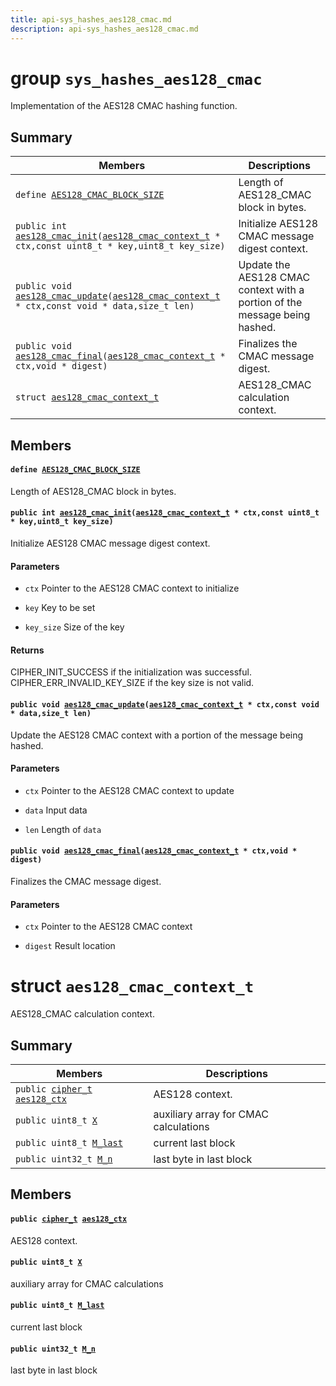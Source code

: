 ```yaml
---
title: api-sys_hashes_aes128_cmac.md
description: api-sys_hashes_aes128_cmac.md
---
```

# group `sys_hashes_aes128_cmac` 

Implementation of the AES128 CMAC hashing function.

## Summary

 Members                        | Descriptions                                
--------------------------------|---------------------------------------------
`define `[`AES128_CMAC_BLOCK_SIZE`](#group__sys__hashes__aes128__cmac_1gaa98c019186db3c6eceb5b16b9d23c140)            | Length of AES128_CMAC block in bytes.
`public int `[`aes128_cmac_init`](#group__sys__hashes__aes128__cmac_1ga0ecfa1fc93fa2fb8453b32003175c079)`(`[`aes128_cmac_context_t`](./doc/starlight-docs/src/content/docs/apidoc/api-sys_hashes_aes128_cmac.md#structaes128__cmac__context__t)` * ctx,const uint8_t * key,uint8_t key_size)`            | Initialize AES128 CMAC message digest context.
`public void `[`aes128_cmac_update`](#group__sys__hashes__aes128__cmac_1ga899f0b6eee8a37fdff65c1cde61ae97a)`(`[`aes128_cmac_context_t`](./doc/starlight-docs/src/content/docs/apidoc/api-sys_hashes_aes128_cmac.md#structaes128__cmac__context__t)` * ctx,const void * data,size_t len)`            | Update the AES128 CMAC context with a portion of the message being hashed.
`public void `[`aes128_cmac_final`](#group__sys__hashes__aes128__cmac_1ga69c48c93982e5806127784d4bf2f8ea7)`(`[`aes128_cmac_context_t`](./doc/starlight-docs/src/content/docs/apidoc/api-sys_hashes_aes128_cmac.md#structaes128__cmac__context__t)` * ctx,void * digest)`            | Finalizes the CMAC message digest.
`struct `[`aes128_cmac_context_t`](#structaes128__cmac__context__t) | AES128_CMAC calculation context.

## Members

#### `define `[`AES128_CMAC_BLOCK_SIZE`](#group__sys__hashes__aes128__cmac_1gaa98c019186db3c6eceb5b16b9d23c140) 

Length of AES128_CMAC block in bytes.

#### `public int `[`aes128_cmac_init`](#group__sys__hashes__aes128__cmac_1ga0ecfa1fc93fa2fb8453b32003175c079)`(`[`aes128_cmac_context_t`](./doc/starlight-docs/src/content/docs/apidoc/api-sys_hashes_aes128_cmac.md#structaes128__cmac__context__t)` * ctx,const uint8_t * key,uint8_t key_size)` 

Initialize AES128 CMAC message digest context.

#### Parameters
* `ctx` Pointer to the AES128 CMAC context to initialize 

* `key` Key to be set 

* `key_size` Size of the key

#### Returns
CIPHER_INIT_SUCCESS if the initialization was successful. CIPHER_ERR_INVALID_KEY_SIZE if the key size is not valid.

#### `public void `[`aes128_cmac_update`](#group__sys__hashes__aes128__cmac_1ga899f0b6eee8a37fdff65c1cde61ae97a)`(`[`aes128_cmac_context_t`](./doc/starlight-docs/src/content/docs/apidoc/api-sys_hashes_aes128_cmac.md#structaes128__cmac__context__t)` * ctx,const void * data,size_t len)` 

Update the AES128 CMAC context with a portion of the message being hashed.

#### Parameters
* `ctx` Pointer to the AES128 CMAC context to update 

* `data` Input data 

* `len` Length of `data`

#### `public void `[`aes128_cmac_final`](#group__sys__hashes__aes128__cmac_1ga69c48c93982e5806127784d4bf2f8ea7)`(`[`aes128_cmac_context_t`](./doc/starlight-docs/src/content/docs/apidoc/api-sys_hashes_aes128_cmac.md#structaes128__cmac__context__t)` * ctx,void * digest)` 

Finalizes the CMAC message digest.

#### Parameters
* `ctx` Pointer to the AES128 CMAC context 

* `digest` Result location

# struct `aes128_cmac_context_t` 

AES128_CMAC calculation context.

## Summary

 Members                        | Descriptions                                
--------------------------------|---------------------------------------------
`public `[`cipher_t`](./doc/starlight-docs/src/content/docs/apidoc/api-undefined.md#structcipher__t)` `[`aes128_ctx`](#structaes128__cmac__context__t_1ace7a9022144161793c11e7693e3ed8b7) | AES128 context.
`public uint8_t `[`X`](#structaes128__cmac__context__t_1aae37bb5812c4abdc938631f92bfa9288) | auxiliary array for CMAC calculations
`public uint8_t `[`M_last`](#structaes128__cmac__context__t_1acc81dfc841e16b2db6bb4e613c372299) | current last block
`public uint32_t `[`M_n`](#structaes128__cmac__context__t_1a5ffe6902e880d37946cb6d1ac973d43b) | last byte in last block

## Members

#### `public `[`cipher_t`](./doc/starlight-docs/src/content/docs/apidoc/api-undefined.md#structcipher__t)` `[`aes128_ctx`](#structaes128__cmac__context__t_1ace7a9022144161793c11e7693e3ed8b7) 

AES128 context.

#### `public uint8_t `[`X`](#structaes128__cmac__context__t_1aae37bb5812c4abdc938631f92bfa9288) 

auxiliary array for CMAC calculations

#### `public uint8_t `[`M_last`](#structaes128__cmac__context__t_1acc81dfc841e16b2db6bb4e613c372299) 

current last block

#### `public uint32_t `[`M_n`](#structaes128__cmac__context__t_1a5ffe6902e880d37946cb6d1ac973d43b) 

last byte in last block


